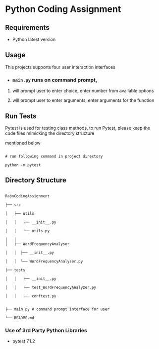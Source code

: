 # Python Coding Assignment

## Requirements

- Python latest version

## Usage

 
This projects supports four user interaction interfaces

- ### ```main.py``` runs on command prompt,

1. will prompt user to enter choice, enter number from available options

2. will prompt user to enter arguments, enter arguments for the function


 

## Run Tests

Pytest is used for testing class methods, to run Pytest, please keep the code files mimicking the directory structure

mentioned below

```

# run following command in project directory

python -m pytest

```

 

## Directory Structure

```

RaboCodingAssignment

├── src  

│   ├── utils 

│   │   ├── __init__.py   

│   │   └── utils.py 

│   │
│   ├── WordFrequencyAnalyser

│   │  ├── __init__.py   

│   │  └── WordFrequencyAnalyser.py                                 

├── tests 

│   │   ├── __init__.py  

│   │   └── test_WordFrequencyAnalyzer.py    

│   │   ├── conftest.py  


├── main.py # command prompt interface for user

└── README.md

```


### Use of 3rd Party Python Libraries

- pytest 7.1.2

